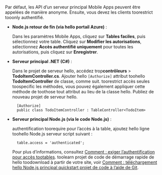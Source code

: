 
Par défaut, les API d’un serveur principal Mobile Apps peuvent être appelées de manière anonyme. Ensuite, vous devez les clients toorestrict tooonly authentifié.  

* **Node.js retour de fin (via hello portail Azure)** :  

    Dans les paramètres Mobile Apps, cliquez sur **Tables faciles**, puis sélectionnez votre table. Cliquez sur **Modifier les autorisations**, sélectionnez **Accès authentifié uniquement** pour toutes les autorisations, puis cliquez sur **Enregistrer**.
* **Serveur principal .NET (C#)** :  

    Dans le projet de serveur hello, accédez trop**contrôleurs** > **TodoItemController.cs**. Ajouter hello `[Authorize]` attribut toohello **TodoItemController** de classe, comme suit. toorestrict accès seules toospecific les méthodes, vous pouvez également appliquer cette méthode de toothose tout attribut au lieu de la classe hello. Publiez de nouveau projet de serveur hello.

        [Authorize]
        public class TodoItemController : TableController<TodoItem>

* **Serveur principal Node.js (via le code Node.js)** :  

    authentification toorequire pour l’accès à la table, ajoutez hello ligne toohello Node.js serveur script suivant :

        table.access = 'authenticated';

    Pour plus d’informations, consultez [Comment : exiger l’authentification pour accès tootables](../articles/app-service-mobile/app-service-mobile-node-backend-how-to-use-server-sdk.md#howto-tables-auth). toolearn projet de code de démarrage rapide de hello toodownload à partir de votre site, voir [Comment : téléchargement hello Node.js principal quickstart projet de code à l’aide de Git](../articles/app-service-mobile/app-service-mobile-node-backend-how-to-use-server-sdk.md#download-quickstart).

